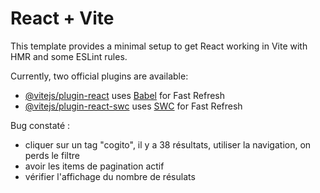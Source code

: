 # React + Vite

This template provides a minimal setup to get React working in Vite with HMR and some ESLint rules.

Currently, two official plugins are available:

- [@vitejs/plugin-react](https://github.com/vitejs/vite-plugin-react/blob/main/packages/plugin-react/README.md) uses [Babel](https://babeljs.io/) for Fast Refresh
- [@vitejs/plugin-react-swc](https://github.com/vitejs/vite-plugin-react-swc) uses [SWC](https://swc.rs/) for Fast Refresh

Bug constaté :

- cliquer sur un tag "cogito", il y a 38 résultats, utiliser la navigation, on perds le filtre
- avoir les items de pagination actif
- vérifier l'affichage du nombre de résulats
